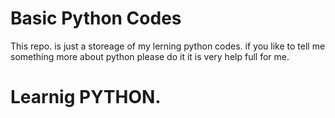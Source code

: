 # Basic Python Codes
This repo. is just a storeage of my lerning python codes. 
if you like to tell me something more about python 
please do it it is very help full for me.
# Learnig PYTHON. 
